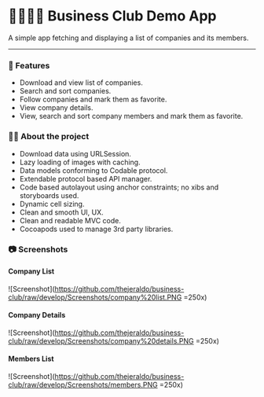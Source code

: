# 👨‍💼👩‍💼 Business Club Demo App
A simple app fetching and displaying a list of companies and its members. 

---

### 📱 Features
- Download and view list of companies.
- Search and sort companies.
- Follow companies and mark them as favorite.
- View company details.
- View, search and sort company members and mark them as favorite.

### 👨‍💻 About the project 
- Download data using URLSession.
- Lazy loading of images with caching.
- Data models conforming to Codable protocol.
- Extendable protocol based API manager.
- Code based autolayout using anchor constraints; no xibs and storyboards used.
- Dynamic cell sizing.
- Clean and smooth UI, UX.
- Clean and readable MVC code.
- Cocoapods used to manage 3rd party libraries.

### 📷 Screenshots

#### Company List
![Screenshot](https://github.com/thejeraldo/business-club/raw/develop/Screenshots/company%20list.PNG =250x)

#### Company Details
![Screenshot](https://github.com/thejeraldo/business-club/raw/develop/Screenshots/company%20details.PNG =250x)

#### Members List
![Screenshot](https://github.com/thejeraldo/business-club/raw/develop/Screenshots/members.PNG =250x)
